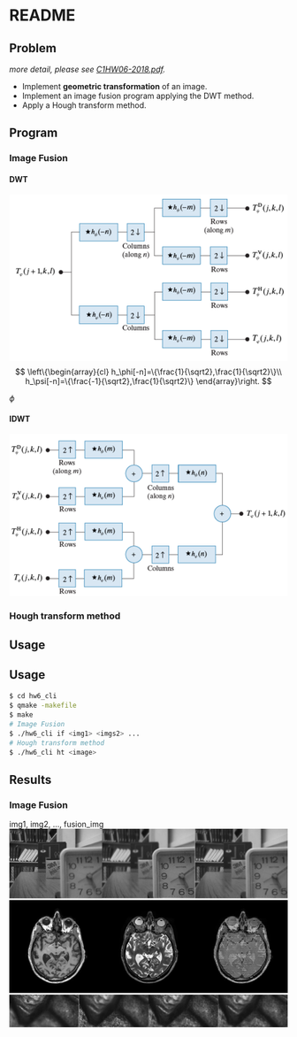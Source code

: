 # README  

## Problem  
*more detail, please see [C1HW06-2018.pdf](./C1HW06-2018.pdf).*

* Implement **geometric transformation** of an image.
* Implement an image fusion program applying the DWT method.
* Apply a Hough transform method.

## Program  
### Image Fusion  
#### DWT  

![](./imgs/fdwt.png)
$$
\left\{\begin{array}{cl}
h_\phi[-n]=\{\frac{1}{\sqrt2},\frac{1}{\sqrt2}\}\\ 
h_\psi[-n]=\{\frac{-1}{\sqrt2},\frac{1}{\sqrt2}\}
\end{array}\right.
$$

$\phi$

#### IDWT  
![](./imgs/ifdwt.png)


### Hough transform method  

## Usage  
## Usage  
```sh
$ cd hw6_cli
$ qmake -makefile
$ make
# Image Fusion 
$ ./hw6_cli if <img1> <imgs2> ...
# Hough transform method
$ ./hw6_cli ht <image>
```

## Results
### Image Fusion  
img1, img2, ..., fusion_img
![](./imgs/clock.jpg)
![](./imgs/MRI.jpg)
![](./imgs/multifocus.jpg)